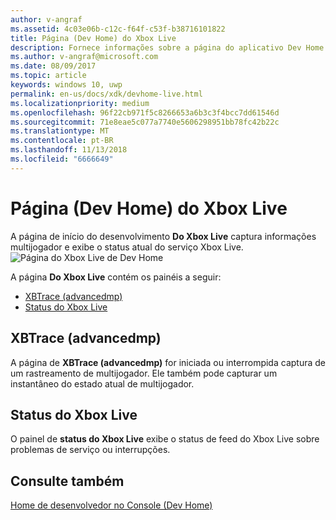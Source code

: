 ```yaml
---
author: v-angraf
ms.assetid: 4c03e06b-c12c-f64f-c53f-b38716101822
title: Página (Dev Home) do Xbox Live
description: Fornece informações sobre a página do aplicativo Dev Home do Xbox Live para o Xbox One.
ms.author: v-angraf@microsoft.com
ms.date: 08/09/2017
ms.topic: article
keywords: windows 10, uwp
permalink: en-us/docs/xdk/devhome-live.html
ms.localizationpriority: medium
ms.openlocfilehash: 96f22cb971f5c8266653a6b3c3f4bcc7dd61546d
ms.sourcegitcommit: 71e8eae5c077a7740e5606298951bb78fc42b22c
ms.translationtype: MT
ms.contentlocale: pt-BR
ms.lasthandoff: 11/13/2018
ms.locfileid: "6666649"
---
```

# <a name="xbox-live-page-dev-home"></a>Página (Dev Home) do Xbox Live
   
  
A página de início do desenvolvimento **Do Xbox Live** captura informações multijogador e exibe o status atual do serviço Xbox Live.   
 ![Página do Xbox Live de Dev Home](images/devhome_live.png)   
  
A página **Do Xbox Live** contém os painéis a seguir:   
 
   *  [XBTrace (advancedmp)](#ID4EPB)  
   *  [Status do Xbox Live](#ID4E3B)  

 
<a id="ID4EPB"></a>

   

## <a name="xbtrace-advancedmp"></a>XBTrace (advancedmp)  
   
  
A página de **XBTrace (advancedmp)** for iniciada ou interrompida captura de um rastreamento de multijogador. Ele também pode capturar um instantâneo do estado atual de multijogador.   
  
<a id="ID4E3B"></a>

   

## <a name="xbox-live-status"></a>Status do Xbox Live  
   
  
O painel de **status do Xbox Live** exibe o status de feed do Xbox Live sobre problemas de serviço ou interrupções.   
  
<a id="ID4EPC"></a>

   

## <a name="see-also"></a>Consulte também  
 [Home de desenvolvedor no Console (Dev Home)](dev-home.md)

  